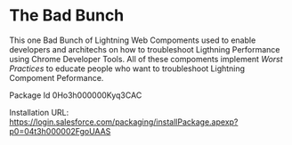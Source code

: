 # The Bad Bunch

This one Bad Bunch of Lightning Web Compoments used to enable developers and architechs on how to troubleshoot Ligthning Performance using Chrome Developer Tools. All of these compoments implement *Worst Practices* to educate people who want to troubleshoot Lightning Compoment Peformance.

Package Id  0Ho3h000000Kyq3CAC

Installation URL: https://login.salesforce.com/packaging/installPackage.apexp?p0=04t3h000002FgoUAAS